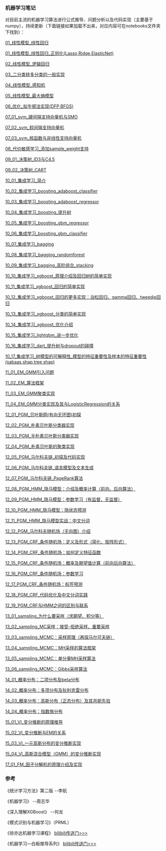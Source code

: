 ### 机器学习笔记

对目前主流的机器学习算法进行公式推导、问题分析以及代码实现（主要基于numpy），持续更新（下面链接如果加载不出来，对应内容可在notebooks文件夹下找到）：  



[01_线性模型_线性回归](https://nbviewer.jupyter.org/github/zhulei227/ML_Notes/blob/master/notebooks/01_%E7%BA%BF%E6%80%A7%E6%A8%A1%E5%9E%8B_%E7%BA%BF%E6%80%A7%E5%9B%9E%E5%BD%92.ipynb)

[01_线性模型_线性回归_正则化(Lasso,Ridge,ElasticNet)](https://nbviewer.jupyter.org/github/zhulei227/ML_Notes/blob/master/notebooks/01_%E7%BA%BF%E6%80%A7%E6%A8%A1%E5%9E%8B_%E7%BA%BF%E6%80%A7%E5%9B%9E%E5%BD%92_%E6%AD%A3%E5%88%99%E5%8C%96(Lasso%2CRidge%2CElasticNet).ipynb)

[02_线性模型_逻辑回归](https://nbviewer.jupyter.org/github/zhulei227/ML_Notes/blob/master/notebooks/02_%E7%BA%BF%E6%80%A7%E6%A8%A1%E5%9E%8B_%E9%80%BB%E8%BE%91%E5%9B%9E%E5%BD%92.ipynb)

[03_二分类转多分类的一般实现](https://nbviewer.jupyter.org/github/zhulei227/ML_Notes/blob/master/notebooks/03_%E4%BA%8C%E5%88%86%E7%B1%BB%E8%BD%AC%E5%A4%9A%E5%88%86%E7%B1%BB%E7%9A%84%E4%B8%80%E8%88%AC%E5%AE%9E%E7%8E%B0.ipynb)

[04_线性模型_感知机](https://nbviewer.jupyter.org/github/zhulei227/ML_Notes/blob/master/notebooks/04_%E7%BA%BF%E6%80%A7%E6%A8%A1%E5%9E%8B_%E6%84%9F%E7%9F%A5%E6%9C%BA.ipynb)

[05_线性模型_最大熵模型](https://nbviewer.jupyter.org/github/zhulei227/ML_Notes/blob/master/notebooks/05_%E7%BA%BF%E6%80%A7%E6%A8%A1%E5%9E%8B_%E6%9C%80%E5%A4%A7%E7%86%B5%E6%A8%A1%E5%9E%8B.ipynb)

[06_优化_拟牛顿法实现(DFP,BFGS)](https://nbviewer.jupyter.org/github/zhulei227/ML_Notes/blob/master/notebooks/06_%E4%BC%98%E5%8C%96_%E6%8B%9F%E7%89%9B%E9%A1%BF%E6%B3%95%E5%AE%9E%E7%8E%B0(DFP%2CBFGS).ipynb)

[07_01_svm_硬间隔支持向量机与SMO](https://nbviewer.jupyter.org/github/zhulei227/ML_Notes/blob/master/notebooks/07_01_svm_%E7%A1%AC%E9%97%B4%E9%9A%94%E6%94%AF%E6%8C%81%E5%90%91%E9%87%8F%E6%9C%BA%E4%B8%8ESMO.ipynb)

[07_02_svm_软间隔支持向量机](https://nbviewer.jupyter.org/github/zhulei227/ML_Notes/blob/master/notebooks/07_02_svm_%E8%BD%AF%E9%97%B4%E9%9A%94%E6%94%AF%E6%8C%81%E5%90%91%E9%87%8F%E6%9C%BA.ipynb)

[07_03_svm_核函数与非线性支持向量机](https://nbviewer.jupyter.org/github/zhulei227/ML_Notes/blob/master/notebooks/07_03_svm_%E6%A0%B8%E5%87%BD%E6%95%B0%E4%B8%8E%E9%9D%9E%E7%BA%BF%E6%80%A7%E6%94%AF%E6%8C%81%E5%90%91%E9%87%8F%E6%9C%BA.ipynb)

[08_代价敏感学习_添加sample_weight支持](https://nbviewer.jupyter.org/github/zhulei227/ML_Notes/blob/master/notebooks/08_%E4%BB%A3%E4%BB%B7%E6%95%8F%E6%84%9F%E5%AD%A6%E4%B9%A0_%E6%B7%BB%E5%8A%A0sample_weight%E6%94%AF%E6%8C%81.ipynb)

[09_01_决策树_ID3与C4.5](https://nbviewer.jupyter.org/github/zhulei227/ML_Notes/blob/master/notebooks/09_01_%E5%86%B3%E7%AD%96%E6%A0%91_ID3%E4%B8%8EC4.5.ipynb)

[09_02_决策树_CART](https://nbviewer.jupyter.org/github/zhulei227/ML_Notes/blob/master/notebooks/09_02_%E5%86%B3%E7%AD%96%E6%A0%91_CART.ipynb)

[10_01_集成学习_简介](https://nbviewer.jupyter.org/github/zhulei227/ML_Notes/blob/master/notebooks/10_01_%E9%9B%86%E6%88%90%E5%AD%A6%E4%B9%A0_%E7%AE%80%E4%BB%8B.ipynb)

[10_02_集成学习_boosting_adaboost_classifier](https://nbviewer.jupyter.org/github/zhulei227/ML_Notes/blob/master/notebooks/10_02_%E9%9B%86%E6%88%90%E5%AD%A6%E4%B9%A0_boosting_adaboost_classifier.ipynb)

[10_03_集成学习_boosting_adaboost_regressor](https://nbviewer.jupyter.org/github/zhulei227/ML_Notes/blob/master/notebooks/10_02_%E9%9B%86%E6%88%90%E5%AD%A6%E4%B9%A0_boosting_adaboost_regressor.ipynb)

[10_04_集成学习_boosting_提升树](https://nbviewer.jupyter.org/github/zhulei227/ML_Notes/blob/master/notebooks/10_04_%E9%9B%86%E6%88%90%E5%AD%A6%E4%B9%A0_boosting_%E6%8F%90%E5%8D%87%E6%A0%91.ipynb)

[10_05_集成学习_boosting_gbm_regressor](https://nbviewer.jupyter.org/github/zhulei227/ML_Notes/blob/master/notebooks/10_05_%E9%9B%86%E6%88%90%E5%AD%A6%E4%B9%A0_boosting_gbm_regressor.ipynb)

[10_06_集成学习_boosting_gbm_classifier](https://nbviewer.jupyter.org/github/zhulei227/ML_Notes/blob/master/notebooks/10_06_%E9%9B%86%E6%88%90%E5%AD%A6%E4%B9%A0_boosting_gbm_classifier.ipynb)

[10_07_集成学习_bagging](https://nbviewer.jupyter.org/github/zhulei227/ML_Notes/blob/master/notebooks/10_07_%E9%9B%86%E6%88%90%E5%AD%A6%E4%B9%A0_bagging.ipynb)

[10_08_集成学习_bagging_randomforest](https://nbviewer.jupyter.org/github/zhulei227/ML_Notes/blob/master/notebooks/10_08_%E9%9B%86%E6%88%90%E5%AD%A6%E4%B9%A0_bagging_randomforest.ipynb)

[10_09_集成学习_bagging_高阶组合_stacking](https://nbviewer.jupyter.org/github/zhulei227/ML_Notes/blob/master/notebooks/10_09_%E9%9B%86%E6%88%90%E5%AD%A6%E4%B9%A0_bagging_%E9%AB%98%E9%98%B6%E7%BB%84%E5%90%88_stacking.ipynb)

[10_10_集成学习_xgboost_原理介绍及回归树的简单实现](https://nbviewer.jupyter.org/github/zhulei227/ML_Notes/blob/master/notebooks/10_10_%E9%9B%86%E6%88%90%E5%AD%A6%E4%B9%A0_xgboost_%E5%8E%9F%E7%90%86%E4%BB%8B%E7%BB%8D%E5%8F%8A%E5%9B%9E%E5%BD%92%E6%A0%91%E7%9A%84%E7%AE%80%E5%8D%95%E5%AE%9E%E7%8E%B0.ipynb)

[10_11_集成学习_xgboost_回归的简单实现](https://nbviewer.jupyter.org/github/zhulei227/ML_Notes/blob/master/notebooks/10_11_%E9%9B%86%E6%88%90%E5%AD%A6%E4%B9%A0_xgboost_%E5%9B%9E%E5%BD%92%E7%9A%84%E7%AE%80%E5%8D%95%E5%AE%9E%E7%8E%B0.ipynb)

[10_12_集成学习_xgboost_回归的更多实现：泊松回归、gamma回归、tweedie回归](https://nbviewer.jupyter.org/github/zhulei227/ML_Notes/blob/master/notebooks/10_12_%E9%9B%86%E6%88%90%E5%AD%A6%E4%B9%A0_xgboost_%E5%9B%9E%E5%BD%92%E7%9A%84%E6%9B%B4%E5%A4%9A%E5%AE%9E%E7%8E%B0%EF%BC%9A%E6%B3%8A%E6%9D%BE%E5%9B%9E%E5%BD%92%E3%80%81gamma%E5%9B%9E%E5%BD%92%E3%80%81tweedie%E5%9B%9E%E5%BD%92.ipynb)

[10_13_集成学习_xgboost_分类的简单实现](https://nbviewer.jupyter.org/github/zhulei227/ML_Notes/blob/master/notebooks/10_13_%E9%9B%86%E6%88%90%E5%AD%A6%E4%B9%A0_xgboost_%E5%88%86%E7%B1%BB%E7%9A%84%E7%AE%80%E5%8D%95%E5%AE%9E%E7%8E%B0.ipynb)

[10_14_集成学习_xgboost_优化介绍](https://nbviewer.jupyter.org/github/zhulei227/ML_Notes/blob/master/notebooks/10_14_%E9%9B%86%E6%88%90%E5%AD%A6%E4%B9%A0_xgboost_%E4%BC%98%E5%8C%96%E4%BB%8B%E7%BB%8D.ipynb)

[10_15_集成学习_lightgbm_进一步优化](https://nbviewer.jupyter.org/github/zhulei227/ML_Notes/blob/master/notebooks/10_15_%E9%9B%86%E6%88%90%E5%AD%A6%E4%B9%A0_lightgbm_%E8%BF%9B%E4%B8%80%E6%AD%A5%E4%BC%98%E5%8C%96.ipynb)

[10_16_集成学习_dart_提升树与dropout的碰撞](https://nbviewer.jupyter.org/github/zhulei227/ML_Notes/blob/master/notebooks/10_16_%E9%9B%86%E6%88%90%E5%AD%A6%E4%B9%A0_dart_%E6%8F%90%E5%8D%87%E6%A0%91%E4%B8%8Edropout%E7%9A%84%E7%A2%B0%E6%92%9E.ipynb)

[10_17_集成学习_树模型的可解释性_模型的特征重要性及样本的特征重要性(sabaas,shap,tree shap)](https://nbviewer.jupyter.org/github/zhulei227/ML_Notes/blob/master/notebooks/10_17_%E9%9B%86%E6%88%90%E5%AD%A6%E4%B9%A0_%E6%A0%91%E6%A8%A1%E5%9E%8B%E7%9A%84%E5%8F%AF%E8%A7%A3%E9%87%8A%E6%80%A7_%E6%A8%A1%E5%9E%8B%E7%9A%84%E7%89%B9%E5%BE%81%E9%87%8D%E8%A6%81%E6%80%A7%E5%8F%8A%E6%A0%B7%E6%9C%AC%E7%9A%84%E7%89%B9%E5%BE%81%E9%87%8D%E8%A6%81%E6%80%A7(sabaas%2Cshap%2Ctree%20shap).ipynb)

[11_01_EM_GMM引入问题](https://nbviewer.jupyter.org/github/zhulei227/ML_Notes/blob/master/notebooks/11_01_EM_GMM%E5%BC%95%E5%85%A5%E9%97%AE%E9%A2%98.ipynb)

[11_02_EM_算法框架](https://nbviewer.jupyter.org/github/zhulei227/ML_Notes/blob/master/notebooks/11_02_EM_%E7%AE%97%E6%B3%95%E6%A1%86%E6%9E%B6.ipynb)

[11_03_EM_GMM聚类实现](https://nbviewer.jupyter.org/github/zhulei227/ML_Notes/blob/master/notebooks/11_03_EM_GMM%E8%81%9A%E7%B1%BB%E5%AE%9E%E7%8E%B0.ipynb)

[11_04_EM_GMM分类实现及其与LogisticRegression的关系](https://nbviewer.jupyter.org/github/zhulei227/ML_Notes/blob/master/notebooks/11_04_EM_GMM%E5%88%86%E7%B1%BB%E5%AE%9E%E7%8E%B0%E5%8F%8A%E5%85%B6%E4%B8%8ELogisticRegression%E7%9A%84%E5%85%B3%E7%B3%BB.ipynb)

[12_01_PGM_贝叶斯网(有向无环图)初探](https://nbviewer.jupyter.org/github/zhulei227/ML_Notes/blob/master/notebooks/12_01_PGM_%E8%B4%9D%E5%8F%B6%E6%96%AF%E7%BD%91(%E6%9C%89%E5%90%91%E6%97%A0%E7%8E%AF%E5%9B%BE)%E5%88%9D%E6%8E%A2.ipynb)

[12_02_PGM_朴素贝叶斯分类器实现](https://nbviewer.jupyter.org/github/zhulei227/ML_Notes/blob/master/notebooks/12_02_PGM_%E6%9C%B4%E7%B4%A0%E8%B4%9D%E5%8F%B6%E6%96%AF%E5%88%86%E7%B1%BB%E5%99%A8%E5%AE%9E%E7%8E%B0.ipynb)

[12_03_PGM_半朴素贝叶斯分类器实现](https://nbviewer.jupyter.org/github/zhulei227/ML_Notes/blob/master/notebooks/12_03_PGM_%E5%8D%8A%E6%9C%B4%E7%B4%A0%E8%B4%9D%E5%8F%B6%E6%96%AF%E5%88%86%E7%B1%BB%E5%99%A8%E5%AE%9E%E7%8E%B0.ipynb)

[12_04_PGM_朴素贝叶斯的聚类实现](https://nbviewer.jupyter.org/github/zhulei227/ML_Notes/blob/master/notebooks/12_04_PGM_%E6%9C%B4%E7%B4%A0%E8%B4%9D%E5%8F%B6%E6%96%AF%E7%9A%84%E8%81%9A%E7%B1%BB%E5%AE%9E%E7%8E%B0.ipynb)

[12_05_PGM_马尔科夫链_初探及代码实现](https://nbviewer.jupyter.org/github/zhulei227/ML_Notes/blob/master/notebooks/12_05_PGM_%E9%A9%AC%E5%B0%94%E7%A7%91%E5%A4%AB%E9%93%BE_%E5%88%9D%E6%8E%A2%E5%8F%8A%E4%BB%A3%E7%A0%81%E5%AE%9E%E7%8E%B0.ipynb)

[12_06_PGM_马尔科夫链_语言模型及文本生成](https://nbviewer.jupyter.org/github/zhulei227/ML_Notes/blob/master/notebooks/12_06_PGM_%E9%A9%AC%E5%B0%94%E7%A7%91%E5%A4%AB%E9%93%BE_%E8%AF%AD%E8%A8%80%E6%A8%A1%E5%9E%8B%E5%8F%8A%E6%96%87%E6%9C%AC%E7%94%9F%E6%88%90.ipynb)

[12_07_PGM_马尔科夫链_PageRank算法](https://nbviewer.jupyter.org/github/zhulei227/ML_Notes/blob/master/notebooks/12_07_PGM_%E9%A9%AC%E5%B0%94%E7%A7%91%E5%A4%AB%E9%93%BE_PageRank%E7%AE%97%E6%B3%95.ipynb)

[12_08_PGM_HMM_隐马模型：介绍及概率计算（前向、后向算法）](https://nbviewer.jupyter.org/github/zhulei227/ML_Notes/blob/master/notebooks/12_08_PGM_HMM_%E9%9A%90%E9%A9%AC%E6%A8%A1%E5%9E%8B%EF%BC%9A%E4%BB%8B%E7%BB%8D%E5%8F%8A%E6%A6%82%E7%8E%87%E8%AE%A1%E7%AE%97%EF%BC%88%E5%89%8D%E5%90%91%E3%80%81%E5%90%8E%E5%90%91%E7%AE%97%E6%B3%95%EF%BC%89.ipynb)

[12_09_PGM_HMM_隐马模型：参数学习（有监督、无监督）](https://nbviewer.jupyter.org/github/zhulei227/ML_Notes/blob/master/notebooks/12_09_PGM_HMM_%E9%9A%90%E9%A9%AC%E6%A8%A1%E5%9E%8B%EF%BC%9A%E5%8F%82%E6%95%B0%E5%AD%A6%E4%B9%A0%EF%BC%88%E6%9C%89%E7%9B%91%E7%9D%A3%E3%80%81%E6%97%A0%E7%9B%91%E7%9D%A3%EF%BC%89.ipynb)

[12_10_PGM_HMM_隐马模型：隐状态预测](https://nbviewer.jupyter.org/github/zhulei227/ML_Notes/blob/master/notebooks/12_10_PGM_HMM_%E9%9A%90%E9%A9%AC%E6%A8%A1%E5%9E%8B%EF%BC%9A%E9%9A%90%E7%8A%B6%E6%80%81%E9%A2%84%E6%B5%8B.ipynb)

[12_11_PGM_HMM_隐马模型实战：中文分词](https://nbviewer.jupyter.org/github/zhulei227/ML_Notes/blob/master/notebooks/12_11_PGM_HMM_%E9%9A%90%E9%A9%AC%E6%A8%A1%E5%9E%8B%E5%AE%9E%E6%88%98%EF%BC%9A%E4%B8%AD%E6%96%87%E5%88%86%E8%AF%8D.ipynb)

[12_12_PGM_马尔科夫随机场（无向图）介绍](https://nbviewer.jupyter.org/github/zhulei227/ML_Notes/blob/master/notebooks/12_12_PGM_%E9%A9%AC%E5%B0%94%E7%A7%91%E5%A4%AB%E9%9A%8F%E6%9C%BA%E5%9C%BA%EF%BC%88%E6%97%A0%E5%90%91%E5%9B%BE%EF%BC%89%E4%BB%8B%E7%BB%8D.ipynb)

[12_13_PGM_CRF_条件随机场：定义及形式（简化、矩阵形式）](https://nbviewer.jupyter.org/github/zhulei227/ML_Notes/blob/master/notebooks/12_13_PGM_CRF_%E6%9D%A1%E4%BB%B6%E9%9A%8F%E6%9C%BA%E5%9C%BA%EF%BC%9A%E5%AE%9A%E4%B9%89%E5%8F%8A%E5%BD%A2%E5%BC%8F%EF%BC%88%E7%AE%80%E5%8C%96%E3%80%81%E7%9F%A9%E9%98%B5%E5%BD%A2%E5%BC%8F%EF%BC%89.ipynb)

[12_14_PGM_CRF_条件随机场：如何定义特征函数](https://nbviewer.jupyter.org/github/zhulei227/ML_Notes/blob/master/notebooks/12_14_PGM_CRF_%E6%9D%A1%E4%BB%B6%E9%9A%8F%E6%9C%BA%E5%9C%BA%EF%BC%9A%E5%A6%82%E4%BD%95%E5%AE%9A%E4%B9%89%E7%89%B9%E5%BE%81%E5%87%BD%E6%95%B0.ipynb)

[12_15_PGM_CRF_条件随机场：概率及期望值计算（前向后向算法）](https://nbviewer.jupyter.org/github/zhulei227/ML_Notes/blob/master/notebooks/12_15_PGM_CRF_%E6%9D%A1%E4%BB%B6%E9%9A%8F%E6%9C%BA%E5%9C%BA%EF%BC%9A%E6%A6%82%E7%8E%87%E5%8F%8A%E6%9C%9F%E6%9C%9B%E5%80%BC%E8%AE%A1%E7%AE%97%EF%BC%88%E5%89%8D%E5%90%91%E5%90%8E%E5%90%91%E7%AE%97%E6%B3%95%EF%BC%89.ipynb)

[12_16_PGM_CRF_条件随机场：参数学习](https://nbviewer.jupyter.org/github/zhulei227/ML_Notes/blob/master/notebooks/12_16_PGM_CRF_%E6%9D%A1%E4%BB%B6%E9%9A%8F%E6%9C%BA%E5%9C%BA%EF%BC%9A%E5%8F%82%E6%95%B0%E5%AD%A6%E4%B9%A0.ipynb)

[12_17_PGM_CRF_条件随机场：标签预测](https://nbviewer.jupyter.org/github/zhulei227/ML_Notes/blob/master/notebooks/12_17_PGM_CRF_%E6%9D%A1%E4%BB%B6%E9%9A%8F%E6%9C%BA%E5%9C%BA%EF%BC%9A%E6%A0%87%E7%AD%BE%E9%A2%84%E6%B5%8B.ipynb)

[12_18_PGM_CRF_代码优化及中文分词实践](https://nbviewer.jupyter.org/github/zhulei227/ML_Notes/blob/master/notebooks/12_18_PGM_CRF_%E4%BB%A3%E7%A0%81%E4%BC%98%E5%8C%96%E5%8F%8A%E4%B8%AD%E6%96%87%E5%88%86%E8%AF%8D%E5%AE%9E%E8%B7%B5.ipynb)

[12_19_PGM_CRF与HMM之间的区别与联系](https://nbviewer.jupyter.org/github/zhulei227/ML_Notes/blob/master/notebooks/12_19_PGM_CRF%E4%B8%8EHMM%E4%B9%8B%E9%97%B4%E7%9A%84%E5%8C%BA%E5%88%AB%E4%B8%8E%E8%81%94%E7%B3%BB.ipynb)

[13_01_sampling_为什么要采样（求期望、积分等）](https://nbviewer.jupyter.org/github/zhulei227/ML_Notes/blob/master/notebooks/13_01_sampling_%E4%B8%BA%E4%BB%80%E4%B9%88%E8%A6%81%E9%87%87%E6%A0%B7%EF%BC%88%E6%B1%82%E6%9C%9F%E6%9C%9B%E3%80%81%E7%A7%AF%E5%88%86%E7%AD%89%EF%BC%89.ipynb)

[13_02_sampling_MC采样：接受-拒绝采样、重要采样](https://nbviewer.jupyter.org/github/zhulei227/ML_Notes/blob/master/notebooks/13_02_sampling_MC%E9%87%87%E6%A0%B7%EF%BC%9A%E6%8E%A5%E5%8F%97-%E6%8B%92%E7%BB%9D%E9%87%87%E6%A0%B7%E3%80%81%E9%87%8D%E8%A6%81%E9%87%87%E6%A0%B7.ipynb)

[13_03_sampling_MCMC：采样原理（再探马尔可夫链）](https://nbviewer.jupyter.org/github/zhulei227/ML_Notes/blob/master/notebooks/13_03_sampling_MCMC%EF%BC%9A%E9%87%87%E6%A0%B7%E5%8E%9F%E7%90%86%EF%BC%88%E5%86%8D%E6%8E%A2%E9%A9%AC%E5%B0%94%E5%8F%AF%E5%A4%AB%E9%93%BE%EF%BC%89.ipynb)

[13_04_sampling_MCMC：MH采样的算法框架](https://nbviewer.jupyter.org/github/zhulei227/ML_Notes/blob/master/notebooks/13_04_sampling_MCMC%EF%BC%9AMH%E9%87%87%E6%A0%B7%E7%9A%84%E7%AE%97%E6%B3%95%E6%A1%86%E6%9E%B6.ipynb)

[13_05_sampling_MCMC：单分量MH采样算法](https://nbviewer.jupyter.org/github/zhulei227/ML_Notes/blob/master/notebooks/13_05_sampling_MCMC%EF%BC%9A%E5%8D%95%E5%88%86%E9%87%8FMH%E9%87%87%E6%A0%B7%E7%AE%97%E6%B3%95.ipynb)

[13_06_sampling_MCMC：Gibbs采样算法](https://nbviewer.jupyter.org/github/zhulei227/ML_Notes/blob/master/notebooks/13_06_sampling_MCMC%EF%BC%9AGibbs%E9%87%87%E6%A0%B7%E7%AE%97%E6%B3%95.ipynb)

[14_01_概率分布：二项分布及beta分布](https://nbviewer.jupyter.org/github/zhulei227/ML_Notes/blob/master/notebooks/14_01_%E6%A6%82%E7%8E%87%E5%88%86%E5%B8%83%EF%BC%9A%E4%BA%8C%E9%A1%B9%E5%88%86%E5%B8%83%E5%8F%8Abeta%E5%88%86%E5%B8%83.ipynb)

[14_02_概率分布：多项分布及狄利克雷分布](https://nbviewer.jupyter.org/github/zhulei227/ML_Notes/blob/master/notebooks/14_02_%E6%A6%82%E7%8E%87%E5%88%86%E5%B8%83%EF%BC%9A%E5%A4%9A%E9%A1%B9%E5%88%86%E5%B8%83%E5%8F%8A%E7%8B%84%E5%88%A9%E5%85%8B%E9%9B%B7%E5%88%86%E5%B8%83.ipynb)

[14_03_概率分布：高斯分布（正态分布）及其共轭先验](https://nbviewer.jupyter.org/github/zhulei227/ML_Notes/blob/master/notebooks/14_03_%E6%A6%82%E7%8E%87%E5%88%86%E5%B8%83%EF%BC%9A%E9%AB%98%E6%96%AF%E5%88%86%E5%B8%83%EF%BC%88%E6%AD%A3%E6%80%81%E5%88%86%E5%B8%83%EF%BC%89%E5%8F%8A%E5%85%B6%E5%85%B1%E8%BD%AD%E5%85%88%E9%AA%8C.ipynb)

[14_04_概率分布：指数族分布](https://nbviewer.jupyter.org/github/zhulei227/ML_Notes/blob/master/notebooks/14_04_%E6%A6%82%E7%8E%87%E5%88%86%E5%B8%83%EF%BC%9A%E6%8C%87%E6%95%B0%E6%97%8F%E5%88%86%E5%B8%83.ipynb)

[15_01_VI_变分推断的原理推导](https://nbviewer.jupyter.org/github/zhulei227/ML_Notes/blob/master/notebooks/15_01_VI_%E5%8F%98%E5%88%86%E6%8E%A8%E6%96%AD%E7%9A%84%E5%8E%9F%E7%90%86%E6%8E%A8%E5%AF%BC.ipynb)

[15_02_VI_变分推断与EM的关系](https://nbviewer.jupyter.org/github/zhulei227/ML_Notes/blob/master/notebooks/15_02_VI_%E5%8F%98%E5%88%86%E6%8E%A8%E6%96%AD%E4%B8%8EEM%E7%9A%84%E5%85%B3%E7%B3%BB.ipynb)

[15_03_VI_一元高斯分布的变分推断实现](https://nbviewer.jupyter.org/github/zhulei227/ML_Notes/blob/master/notebooks/15_03_VI_%E4%B8%80%E5%85%83%E9%AB%98%E6%96%AF%E5%88%86%E5%B8%83%E7%9A%84%E5%8F%98%E5%88%86%E6%8E%A8%E6%96%AD%E5%AE%9E%E7%8E%B0.ipynb)

[15_04_VI_高斯混合模型（GMM）的变分推断实现](https://nbviewer.jupyter.org/github/zhulei227/ML_Notes/blob/master/notebooks/15_04_VI_%E9%AB%98%E6%96%AF%E6%B7%B7%E5%90%88%E6%A8%A1%E5%9E%8B%EF%BC%88GMM%EF%BC%89%E7%9A%84%E5%8F%98%E5%88%86%E6%8E%A8%E6%96%AD%E5%AE%9E%E7%8E%B0.ipynb)

[17_01_FM_因子分解机的原理介绍及实现](https://nbviewer.jupyter.org/github/zhulei227/ML_Notes/blob/master/notebooks/17_01_FM_%E5%9B%A0%E5%AD%90%E5%88%86%E8%A7%A3%E6%9C%BA%E7%9A%84%E5%8E%9F%E7%90%86%E4%BB%8B%E7%BB%8D%E5%8F%8A%E5%AE%9E%E7%8E%B0.ipynb)



### 参考

《统计学习方法》第二版  --李航   

《机器学习》                     --周志华  

《深入理解XGBoost》      --何龙

《模式识别与机器学习》（PRML）

《徐亦达机器学习课程》  [bilibili传送门>>>](https://www.bilibili.com/video/BV1Qx411W7mf)

《机器学习—白板推导系列》  [bilibili传送门>>>](https://www.bilibili.com/video/BV1Qx411W7mf)